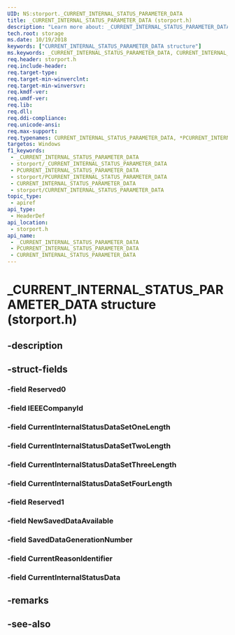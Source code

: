 ```yaml
---
UID: NS:storport._CURRENT_INTERNAL_STATUS_PARAMETER_DATA
title: _CURRENT_INTERNAL_STATUS_PARAMETER_DATA (storport.h)
description: "Learn more about: _CURRENT_INTERNAL_STATUS_PARAMETER_DATA structure (storport.h)"
tech.root: storage
ms.date: 10/19/2018
keywords: ["CURRENT_INTERNAL_STATUS_PARAMETER_DATA structure"]
ms.keywords: _CURRENT_INTERNAL_STATUS_PARAMETER_DATA, CURRENT_INTERNAL_STATUS_PARAMETER_DATA, *PCURRENT_INTERNAL_STATUS_PARAMETER_DATA,
req.header: storport.h
req.include-header: 
req.target-type: 
req.target-min-winverclnt: 
req.target-min-winversvr: 
req.kmdf-ver: 
req.umdf-ver: 
req.lib: 
req.dll: 
req.ddi-compliance: 
req.unicode-ansi: 
req.max-support: 
req.typenames: CURRENT_INTERNAL_STATUS_PARAMETER_DATA, *PCURRENT_INTERNAL_STATUS_PARAMETER_DATA
targetos: Windows
f1_keywords:
 - _CURRENT_INTERNAL_STATUS_PARAMETER_DATA
 - storport/_CURRENT_INTERNAL_STATUS_PARAMETER_DATA
 - PCURRENT_INTERNAL_STATUS_PARAMETER_DATA
 - storport/PCURRENT_INTERNAL_STATUS_PARAMETER_DATA
 - CURRENT_INTERNAL_STATUS_PARAMETER_DATA
 - storport/CURRENT_INTERNAL_STATUS_PARAMETER_DATA
topic_type:
 - apiref
api_type:
 - HeaderDef
api_location:
 - storport.h
api_name:
 - _CURRENT_INTERNAL_STATUS_PARAMETER_DATA
 - PCURRENT_INTERNAL_STATUS_PARAMETER_DATA
 - CURRENT_INTERNAL_STATUS_PARAMETER_DATA
---
```


# _CURRENT_INTERNAL_STATUS_PARAMETER_DATA structure (storport.h)


## -description

## -struct-fields

### -field Reserved0

### -field IEEECompanyId

### -field CurrentInternalStatusDataSetOneLength

### -field CurrentInternalStatusDataSetTwoLength

### -field CurrentInternalStatusDataSetThreeLength

### -field CurrentInternalStatusDataSetFourLength

### -field Reserved1

### -field NewSavedDataAvailable

### -field SavedDataGenerationNumber

### -field CurrentReasonIdentifier

### -field CurrentInternalStatusData

## -remarks

## -see-also

